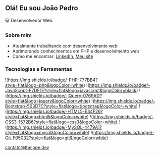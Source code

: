 
## Olá! Eu sou João Pedro

💻 Desenvolvedor Web.

### Sobre mim
- Atualmente trabalhando com desenvolvimento web
- Aprimorando conhecimentos em PHP e desenvolvimento web
- Como me encontrar: [LinkedIn](https://linkedin.com/in/joao-pedro-monteiro-barbosa/), [Meu site](https://thejope.dev/)

### Tecnologias e Ferramentas
!(https://img.shields.io/badge/-PHP-777BB4?style=flat&logo=php&logoColor=white)
!(https://img.shields.io/badge/-JavaScript-F7DF1E?style=flat&logo=javascript&logoColor=black)
!(https://img.shields.io/badge/-jQuery-0769AD?style=flat&logo=jquery&logoColor=white)
!(https://img.shields.io/badge/-Bootstrap-563D7C?style=flat&logo=bootstrap&logoColor=white)
!(https://img.shields.io/badge/-HTML5-E34F26?style=flat&logo=html5&logoColor=white)
!(https://img.shields.io/badge/-CSS3-1572B6?style=flat&logo=css3&logoColor=white)
!(https://img.shields.io/badge/-MySQL-4479A1?style=flat&logo=mysql&logoColor=white)
!(https://img.shields.io/badge/-Git-F05032?style=flat&logo=git&logoColor=white)

contato@thejope.dev
